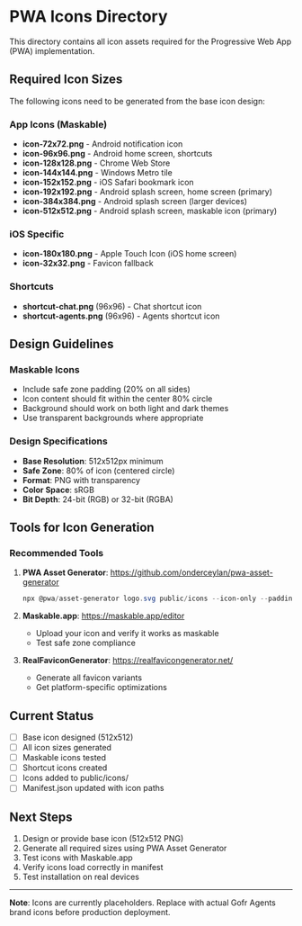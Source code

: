 # PWA Icons Directory

This directory contains all icon assets required for the Progressive Web App (PWA) implementation.

## Required Icon Sizes

The following icons need to be generated from the base icon design:

### App Icons (Maskable)
- **icon-72x72.png** - Android notification icon
- **icon-96x96.png** - Android home screen, shortcuts
- **icon-128x128.png** - Chrome Web Store
- **icon-144x144.png** - Windows Metro tile
- **icon-152x152.png** - iOS Safari bookmark icon
- **icon-192x192.png** - Android splash screen, home screen (primary)
- **icon-384x384.png** - Android splash screen (larger devices)
- **icon-512x512.png** - Android splash screen, maskable icon (primary)

### iOS Specific
- **icon-180x180.png** - Apple Touch Icon (iOS home screen)
- **icon-32x32.png** - Favicon fallback

### Shortcuts
- **shortcut-chat.png** (96x96) - Chat shortcut icon
- **shortcut-agents.png** (96x96) - Agents shortcut icon

## Design Guidelines

### Maskable Icons
- Include safe zone padding (20% on all sides)
- Icon content should fit within the center 80% circle
- Background should work on both light and dark themes
- Use transparent backgrounds where appropriate

### Design Specifications
- **Base Resolution**: 512x512px minimum
- **Safe Zone**: 80% of icon (centered circle)
- **Format**: PNG with transparency
- **Color Space**: sRGB
- **Bit Depth**: 24-bit (RGB) or 32-bit (RGBA)

## Tools for Icon Generation

### Recommended Tools
1. **PWA Asset Generator**: https://github.com/onderceylan/pwa-asset-generator
   ```powershell
   npx @pwa/asset-generator logo.svg public/icons --icon-only --padding "20%"
   ```

2. **Maskable.app**: https://maskable.app/editor
   - Upload your icon and verify it works as maskable
   - Test safe zone compliance

3. **RealFaviconGenerator**: https://realfavicongenerator.net/
   - Generate all favicon variants
   - Get platform-specific optimizations

## Current Status

- [ ] Base icon designed (512x512)
- [ ] All icon sizes generated
- [ ] Maskable icons tested
- [ ] Shortcut icons created
- [ ] Icons added to public/icons/
- [ ] Manifest.json updated with icon paths

## Next Steps

1. Design or provide base icon (512x512 PNG)
2. Generate all required sizes using PWA Asset Generator
3. Test icons with Maskable.app
4. Verify icons load correctly in manifest
5. Test installation on real devices

---

**Note**: Icons are currently placeholders. Replace with actual Gofr Agents brand icons before production deployment.

